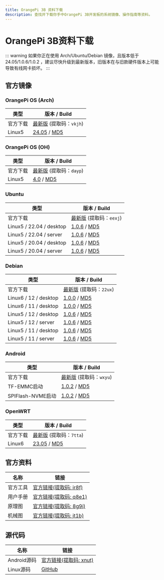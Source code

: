 ```yaml
---
title: OrangePi 3B 资料下载
description: 查找并下载你手中OrangePi 3B开发板的系统镜像、操作指南等资料。
---
```


# OrangePi 3B资料下载

::: warning
如果你正在使用 Arch/Ubuntu/Debian 镜像，且版本低于 24.05/1.0.6/1.0.2 ，建议尽快升级到最新版本，旧版本在与旧款硬件版本上可能导致有线网卡损坏。
:::

## 官方镜像

### OrangePi OS (Arch)

| 类型     | 版本 / Build                                                 |
| -------- | ------------------------------------------------------------ |
| 官方下载 | [最新版](https://pan.baidu.com/s/1sPFLL6LfbmUzZAs0y_Xkag?pwd=vkjh) (提取码：`vkjh`) |
| Linux5   | [24.05](https://dl.openboard.dev/img/orangepi/opi3b/opios_arch/Opios-arch-aarch64-xfce-opi3b-24.05-linux5.10.160.img.xz) / [MD5](https://dl.openboard.dev/img/orangepi/opi3b/opios_arch/Opios-arch-aarch64-xfce-opi3b-24.05-linux5.10.160.img.xz.md5) |

### OrangePi OS (OH)

| 类型     | 版本 / Build                                                 |
| -------- | ------------------------------------------------------------ |
| 官方下载 | [最新版](https://pan.baidu.com/share/init?surl=q2WlVoOiX7IPpcSLw4K1BA&pwd=dayp) (提取码：`dayp`) |
| Linux5   | [4.0](https://dl.openboard.dev/img/orangepi/opi3b/opios_oh/opios_oh_4.0_release_aarch64_opi3b_24.1_linux5.10.tar.gz) / [MD5](https://dl.openboard.dev/img/orangepi/opi3b/opios_oh/opios_oh_4.0_release_aarch64_opi3b_24.1_linux5.10.tar.gz.md5) |

### Ubuntu

| 类型                     | 版本 / Build                                                 |
| ------------------------ | ------------------------------------------------------------ |
| 官方下载                 | [最新版](https://pan.baidu.com/share/init?surl=J_chiuD5biO6LD9qVKSV1Q&pwd=eexj) (提取码：`eexj`) |
| Linux5 / 22.04 / desktop | [1.0.6](https://dl.openboard.dev/img/orangepi/opi3b/ubuntu/linux5.10.160/jammy/desktop/Orangepi3b_1.0.6_ubuntu_jammy_desktop_xfce_linux5.10.160.7z) / [MD5](https://dl.openboard.dev/img/orangepi/opi3b/ubuntu/linux5.10.160/jammy/desktop/Orangepi3b_1.0.6_ubuntu_jammy_desktop_xfce_linux5.10.160.7z.md5) |
| Linux5 / 22.04 / server  | [1.0.6](https://dl.openboard.dev/img/orangepi/opi3b/ubuntu/linux5.10.160/jammy/server/Orangepi3b_1.0.6_ubuntu_jammy_server_linux5.10.160.7z) / [MD5](https://dl.openboard.dev/img/orangepi/opi3b/ubuntu/linux5.10.160/jammy/server/Orangepi3b_1.0.6_ubuntu_jammy_server_linux5.10.160.7z.md5) |
| Linux5 / 20.04 / desktop | [1.0.6](https://dl.openboard.dev/img/orangepi/opi3b/ubuntu/linux5.10.160/focal/desktop/Orangepi3b_1.0.6_ubuntu_focal_desktop_xfce_linux5.10.160.7z) / [MD5](https://dl.openboard.dev/img/orangepi/opi3b/ubuntu/linux5.10.160/focal/desktop/Orangepi3b_1.0.6_ubuntu_focal_desktop_xfce_linux5.10.160.7z.md5) |
| Linux5 / 20.04 / server  | [1.0.6](https://dl.openboard.dev/img/orangepi/opi3b/ubuntu/linux5.10.160/focal/server/Orangepi3b_1.0.6_ubuntu_focal_server_linux5.10.160.7z) / [MD5](https://dl.openboard.dev/img/orangepi/opi3b/ubuntu/linux5.10.160/focal/server/Orangepi3b_1.0.6_ubuntu_focal_server_linux5.10.160.7z.md5) |


### Debian

| 类型                  | 版本 / Build                                                 |
| --------------------- | ------------------------------------------------------------ |
| 官方下载              | [最新版](https://pan.baidu.com/share/init?surl=i6-NqJrs_7muOs7Zl_pVGw&pwd=22ux) (提取码：`22ux`) |
| Linux6 / 12 / desktop | [1.0.0](https://dl.openboard.dev/img/orangepi/opi3b/debian/linux6.6.0rc5/bookworm/orangepi3b_1.0.0_debian_bookworm_desktop_xfce_linux6.6.0_rc5.7z) / [MD5](https://dl.openboard.dev/img/orangepi/opi3b/debian/linux6.6.0rc5/bookworm/orangepi3b_1.0.0_debian_bookworm_desktop_xfce_linux6.6.0_rc5.7z.md5) |
| Linux6 / 11 / desktop | [1.0.0](https://dl.openboard.dev/img/orangepi/opi3b/debian/linux6.6.0rc5/bullseye/orangepi3b_1.0.0_debian_bullseye_desktop_xfce_linux6.6.0_rc5.7z) / [MD5](https://dl.openboard.dev/img/orangepi/opi3b/debian/linux6.6.0rc5/bullseye/orangepi3b_1.0.0_debian_bullseye_desktop_xfce_linux6.6.0_rc5.7z.md5) |
| Linux5 / 12 / desktop | [1.0.6](https://dl.openboard.dev/img/orangepi/opi3b/debian/linux5.10.160/bookworm/desktop/orangepi3b_1.0.6_debian_bookworm_desktop_xfce_linux5.10.160.7z) / [MD5](https://dl.openboard.dev/img/orangepi/opi3b/debian/linux5.10.160/bookworm/desktop/orangepi3b_1.0.6_debian_bookworm_desktop_xfce_linux5.10.160.7z.md5) |
| Linux5 / 12 / server  | [1.0.6](https://dl.openboard.dev/img/orangepi/opi3b/debian/linux5.10.160/bookworm/server/orangepi3b_1.0.6_debian_bookworm_server_linux5.10.160.7z) / [MD5](https://dl.openboard.dev/img/orangepi/opi3b/debian/linux5.10.160/bookworm/server/orangepi3b_1.0.6_debian_bookworm_server_linux5.10.160.7z.md5) |
| Linux5 / 11 / desktop | [1.0.6](https://dl.openboard.dev/img/orangepi/opi3b/debian/linux5.10.160/bullseye/desktop/orangepi3b_1.0.6_debian_bullseye_desktop_xfce_linux5.10.160.7z) / [MD5](https://dl.openboard.dev/img/orangepi/opi3b/debian/linux5.10.160/bullseye/desktop/orangepi3b_1.0.6_debian_bullseye_desktop_xfce_linux5.10.160.7z.md5) |
| Linux5 / 11 / server  | [1.0.6](https://dl.openboard.dev/img/orangepi/opi3b/debian/linux5.10.160/bullseye/server/orangepi3b_1.0.6_debian_bullseye_server_linux5.10.160.7z) / [MD5](https://dl.openboard.dev/img/orangepi/opi3b/debian/linux5.10.160/bullseye/server/orangepi3b_1.0.6_debian_bullseye_server_linux5.10.160.7z.md5) |

### Android

| 类型                     | 版本 / Build                                                 |
| ------------------------ | ------------------------------------------------------------ |
| 官方下载                 | [最新版](https://pan.baidu.com/share/init?surl=TXlg0svmtAGCOIGX6dqrmA&pwd=wxyu) (提取码：`wxyu`) |
| TF-EMMC启动       | [1.0.2](https://dl.openboard.dev/img/orangepi/opi3b/android/v1.0.2/OrangePi3B_RK3566_Android11_v1.0.2.tar.gz) / [MD5](https://dl.openboard.dev/img/orangepi/opi3b/android/v1.0.2/OrangePi3B_RK3566_Android11_v1.0.2.tar.gz.md5) |
| SPIFlash-NVME启动 | [1.0.2](https://dl.openboard.dev/img/orangepi/opi3b/android/v1.0.2/OrangePi3B_RK3566_Android11_spi-nvme_v1.0.2.tar%281%29.gz) / [MD5](https://dl.openboard.dev/img/orangepi/opi3b/android/v1.0.2/OrangePi3B_RK3566_Android11_spi-nvme_v1.0.2.tar%281%29.gz.md5) |

### OpenWRT

| 类型     | 版本 / Build                                                 |
| -------- | ------------------------------------------------------------ |
| 官方下载 | [最新版](https://pan.baidu.com/share/init?surl=PaN14cqsw1s0ueTgqOwftA&pwd=7tta) (提取码：`7tta`) |
| Linux6   | [23.05](https://dl.openboard.dev/img/orangepi/opi3b/openwrt/openwrt_aarch64_opi3b_23.05_linux6.1.62_ext4.img.gz) / [MD5](https://dl.openboard.dev/img/orangepi/opi3b/openwrt/openwrt_aarch64_opi3b_23.05_linux6.1.62_ext4.img.gz.md5) |

## 官方资料

| 名称     | 链接                                                         |
| -------- | ------------------------------------------------------------ |
| 官方工具 | [官方链接(提取码: ir8f)](https://pan.baidu.com/share/init?surl=wxl26p6Txvsu9DYf7UFUVA&pwd=ir8f) |
| 用户手册 | [官方链接(提取码: q8e1)](https://pan.baidu.com/share/init?surl=7b8orIFl87vv448Oln5y0A&pwd=q8e1) |
| 原理图   | [官方链接(提取码: 8g9i)](https://pan.baidu.com/share/init?surl=HhSgLZWmTX5URzrQNPkl9Q&pwd=8g9i) |
| 机械图   | [官方链接(提取码: jt1b)](https://pan.baidu.com/share/init?surl=8myUIRcnu3ml58PtBS5W5w&pwd=jt1b) |



## 源代码

| 名称        | 链接                                                         |
| ----------- | ------------------------------------------------------------ |
| Android源码 | [官方链接(提取码: xnut)](https://pan.baidu.com/share/init?surl=nw-WUCUZ5LjlUnA1TiFCog&pwd=xnut) |
| Linux源码   | [GitHub](https://github.com/orangepi-xunlong/orangepi-build) |
